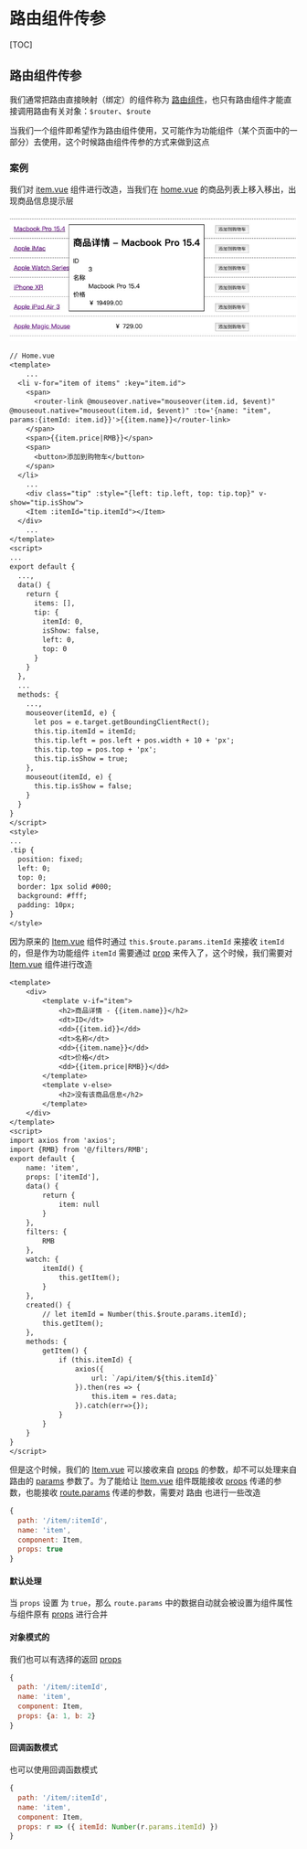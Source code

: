 # 路由组件传参

[TOC]

## 路由组件传参

我们通常把路由直接映射（绑定）的组件称为 <u>路由组件</u>，也只有路由组件才能直接调用路由有关对象：`$router`、`$route`

当我们一个组件即希望作为路由组件使用，又可能作为功能组件（某个页面中的一部分）去使用，这个时候路由组件传参的方式来做到这点

### 案例

我们对 <u>item.vue</u> 组件进行改造，当我们在 <u>home.vue</u> 的商品列表上移入移出，出现商品信息提示层

![image-20190814151230581](assets/item-tip-layer.png)

```vue
// Home.vue
<template>
	...
  <li v-for="item of items" :key="item.id">
    <span>
      <router-link @mouseover.native="mouseover(item.id, $event)" @mouseout.native="mouseout(item.id, $event)" :to='{name: "item", params:{itemId: item.id}}'>{{item.name}}</router-link>
    </span>
    <span>{{item.price|RMB}}</span>
    <span>
      <button>添加到购物车</button>
    </span>
  </li>
	...
	<div class="tip" :style="{left: tip.left, top: tip.top}" v-show="tip.isShow">
    <Item :itemId="tip.itemId"></Item>
  </div>
	...
</template>
<script>
...
export default {
  ...,
  data() {
    return {
      items: [],
      tip: {
        itemId: 0,
        isShow: false,
        left: 0,
        top: 0
      }
    }
  },
  ...
  methods: {
    ...,
    mouseover(itemId, e) {
      let pos = e.target.getBoundingClientRect();
      this.tip.itemId = itemId;
      this.tip.left = pos.left + pos.width + 10 + 'px';
      this.tip.top = pos.top + 'px';
      this.tip.isShow = true;
    },
    mouseout(itemId, e) {
      this.tip.isShow = false;
    }
  }
}
</script>
<style>
...
.tip {
  position: fixed;
  left: 0;
  top: 0;
  border: 1px solid #000;
  background: #fff;
  padding: 10px;
}
</style>
```

因为原来的 <u>Item.vue</u> 组件时通过 `this.$route.params.itemId` 来接收 `itemId` 的，但是作为功能组件 `itemId` 需要通过 <u>prop</u>  来传入了，这个时候，我们需要对 <u>Item.vue</u> 组件进行改造

```vue
<template>
    <div>
        <template v-if="item">
            <h2>商品详情 - {{item.name}}</h2>
            <dt>ID</dt>
            <dd>{{item.id}}</dd>
            <dt>名称</dt>
            <dd>{{item.name}}</dd>
            <dt>价格</dt>
            <dd>{{item.price|RMB}}</dd>
        </template>
        <template v-else>
            <h2>没有该商品信息</h2>
        </template>
    </div>
</template>
<script>
import axios from 'axios';
import {RMB} from '@/filters/RMB';
export default {
    name: 'item',
    props: ['itemId'],
    data() {
        return {
            item: null
        }
    },
    filters: {
        RMB
    },
    watch: {
        itemId() {
            this.getItem();
        }
    },
    created() {
        // let itemId = Number(this.$route.params.itemId);
        this.getItem();
    },
    methods: {
        getItem() {
            if (this.itemId) {
                axios({
                    url: `/api/item/${this.itemId}`
                }).then(res => {
                    this.item = res.data;
                }).catch(err=>{});
            }
        }
    }
}
</script>
```

但是这个时候，我们的 <u>Item.vue</u>  可以接收来自 <u>props</u> 的参数，却不可以处理来自路由的 <u>params</u> 参数了。为了能给让 <u>Item.vue</u> 组件既能接收 <u>props</u> 传递的参数，也能接收 <u>route.params</u> 传递的参数，需要对 路由 也进行一些改造

```javascript
{
  path: '/item/:itemId',
  name: 'item',
  component: Item,
  props: true
}
```

#### 默认处理

当 `props` 设置 为 `true`，那么 `route.params` 中的数据自动就会被设置为组件属性与组件原有 <u>props</u> 进行合并

#### 对象模式的 

我们也可以有选择的返回 <u>props</u>

```javascript
{
  path: '/item/:itemId',
  name: 'item',
  component: Item,
  props: {a: 1, b: 2}
}
```

#### 回调函数模式

也可以使用回调函数模式

```javascript
{
  path: '/item/:itemId',
  name: 'item',
  component: Item,
  props: r => ({ itemId: Number(r.params.itemId) })
}
```

